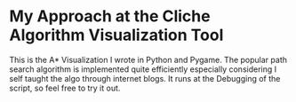 # My Approach at the Cliche Algorithm Visualization Tool

This is the A* Visualization I wrote in Python and Pygame. 
The popular path search algorithm is implemented quite efficiently especially considering I self taught the algo through internet blogs.
It runs at the Debugging of the script, so feel free to try it out.
